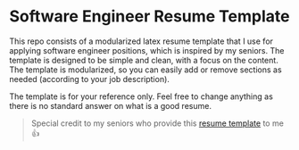 # Software Engineer Resume Template
This repo consists of a modularized latex resume template that I use for applying software engineer positions, which is inspired by my seniors. The template is designed to be simple and clean, with a focus on the content. The template is modularized, so you can easily add or remove sections as needed (according to your job description).

The template is for your reference only. Feel free to change anything as there is no standard answer on what is a good resume.

> Special credit to my seniors who provide this [resume template](https://github.com/kkdlau/SWE-Latex-Resume-Template) to me :+1:
